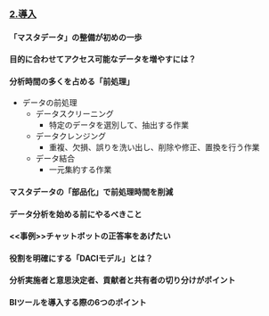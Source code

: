 ### [2.導入](./3/3_link/2.html)
#### 「マスタデータ」の整備が初めの一歩
#### 目的に合わせてアクセス可能なデータを増やすには？
#### 分析時間の多くを占める「前処理」
  - データの前処理
    - データスクリーニング
      - 特定のデータを選別して、抽出する作業
    - データクレンジング
      - 重複、欠損、誤りを洗い出し、削除や修正、置換を行う作業
    - データ結合
      - 一元集約する作業
#### マスタデータの「部品化」で前処理時間を削減
#### データ分析を始める前にやるべきこと
#### <<事例>>チャットボットの正答率をあげたい
#### 役割を明確にする「DACIモデル」とは？
#### 分析実施者と意思決定者、貢献者と共有者の切り分けがポイント
#### BIツールを導入する際の6つのポイント
